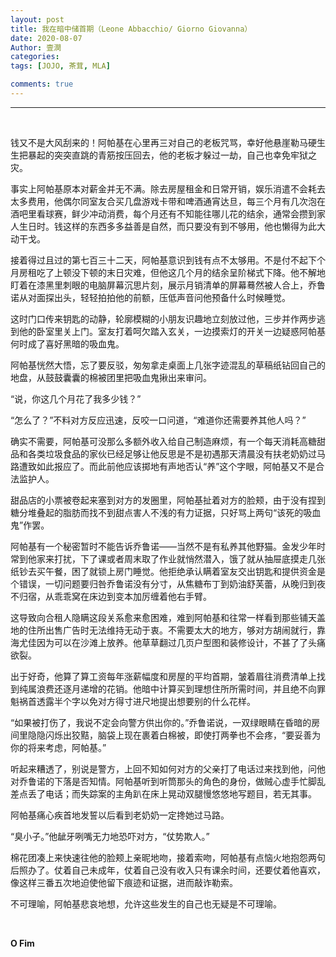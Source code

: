 ```yaml
---
layout: post
title: 我在暗中储首期（Leone Abbacchio/ Giorno Giovanna）
date: 2020-08-07
Author: 壹澗
categories: 
tags: [JOJO, 茶茸, MLA]

comments: true
--- 
```


***

<br/>

钱又不是大风刮来的！阿帕基在心里再三对自己的老板咒骂，幸好他悬崖勒马硬生生把暴起的突突直跳的青筋按压回去，他的老板才躲过一劫，自己也幸免牢狱之灾。

事实上阿帕基原本对薪金并无不满。除去房屋租金和日常开销，娱乐消遣不会耗去太多费用，他偶尔同室友合买几盘游戏卡带和啤酒通宵达旦，每三个月有几次泡在酒吧里看球赛，鲜少冲动消费，每个月还有不知能往哪儿花的结余，通常会攒到家人生日时。钱这样的东西多多益善是自然，而只要没有到不够用，他也懒得为此大动干戈。

接着得过且过的第七百三十二天，阿帕基意识到钱有点不太够用。不是付不起下个月房租吃了上顿没下顿的末日灾难，但他这几个月的结余呈阶梯式下降。他不解地盯着在漆黑里刺眼的电脑屏幕沉思片刻，展示月销清单的屏幕蓦然被人合上，乔鲁诺从对面探出头，轻轻拍拍他的前额，压低声音问他预备什么时候睡觉。

这时门口传来钥匙的动静，轮廓模糊的小朋友识趣地立刻放过他，三步并作两步逃到他的卧室里关上门。室友打着呵欠踏入玄关，一边摸索灯的开关一边疑惑阿帕基何时成了喜好黑暗的吸血鬼。

阿帕基恍然大悟，忘了要反驳，匆匆拿走桌面上几张字迹混乱的草稿纸钻回自己的地盘，从鼓鼓囊囊的棉被团里把吸血鬼揪出来审问。

“说，你这几个月花了我多少钱？”

“怎么了？”不料对方反应迅速，反咬一口问道，“难道你还需要养其他人吗？”

确实不需要，阿帕基可没那么多额外收入给自己制造麻烦，有一个每天消耗高糖甜品和各类垃圾食品的家伙已经足够让他反思是不是初遇那天清晨没有扶老奶奶过马路遭致如此报应了。而此前他应该掷地有声地否认“养”这个字眼，阿帕基又不是合法监护人。

甜品店的小票被卷起来塞到对方的发圈里，阿帕基扯着对方的脸颊，由于没有捏到糖分堆叠起的脂肪而找不到甜点害人不浅的有力证据，只好骂上两句“该死的吸血鬼”作罢。

阿帕基有一个秘密暂时不能告诉乔鲁诺——当然不是有私养其他野猫。金发少年时常到他家来打扰，下了课或者周末取了作业就悄然潜入，饿了就从抽屉底摸走几张纸钞去买午餐，困了就锁上房门睡觉。他拒绝承认瞒着室友交出钥匙和提供资金是个错误，一切问题要归咎乔鲁诺没有分寸，从焦糖布丁到奶油舒芙蕾，从晚归到夜不归宿，从乖乖窝在床边到变本加厉缠着他右手臂。

这导致向合租人隐瞒这段关系愈来愈困难，难到阿帕基和往常一样看到那些铺天盖地的住所出售广告时无法维持无动于衷。不需要太大的地方，够对方胡闹就行，靠海尤佳因为可以在沙滩上放养。他草草翻过几页户型图和装修设计，不甚了了头痛欲裂。

出于好奇，他算了算工资每年涨薪幅度和房屋的平均首期，皱着眉往消费清单上找到纯属浪费还逐月递增的花销。他暗中计算买到理想住所所需时间，并且绝不向罪魁祸首透露半个字以免对方得寸进尺地提出想要别的什么花样。

“如果被打伤了，我说不定会向警方供出你的。”乔鲁诺说，一双绿眼睛在昏暗的房间里隐隐闪烁出狡黠，脑袋上现在裹着白棉被，即使打两拳也不会疼，“要妥善为你的将来考虑，阿帕基。”

听起来糟透了，别说是警方，上回不知如何对方的父亲打了电话过来找到他，问他对乔鲁诺的下落是否知情。阿帕基听到听筒那头的角色的身份，做贼心虚手忙脚乱差点丢了电话；而失踪案的主角趴在床上晃动双腿慢悠悠地写题目，若无其事。

阿帕基痛心疾首地发誓以后看到老奶奶一定搀她过马路。

“臭小子。”他龇牙咧嘴无力地恐吓对方，“仗势欺人。”

棉花团凑上来快速往他的脸颊上亲昵地吻，接着索吻，阿帕基有点恼火地抱怨两句后照办了。仗着自己未成年，仗着自己没有收入只有课余时间，还要仗着他喜欢，像这样三番五次地迫使他留下痕迹和证据，进而敲诈勒索。

不可理喻，阿帕基悲哀地想，允许这些发生的自己也无疑是不可理喻。

<br/>

**O Fim**
